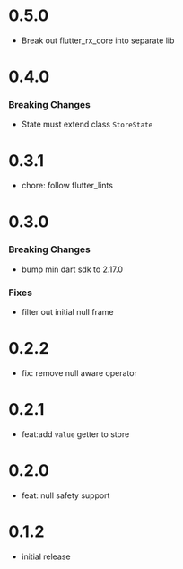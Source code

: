 # 0.5.0

- Break out flutter_rx_core into separate lib

# 0.4.0

### Breaking Changes

- State must extend class `StoreState`

# 0.3.1

- chore: follow flutter_lints

# 0.3.0

### Breaking Changes

- bump min dart sdk to 2.17.0

### Fixes

- filter out initial null frame

# 0.2.2

- fix: remove null aware operator

# 0.2.1

- feat:add `value` getter to store

# 0.2.0

- feat: null safety support

# 0.1.2

- initial release
